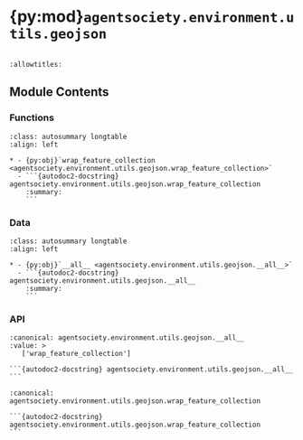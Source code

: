 # {py:mod}`agentsociety.environment.utils.geojson`

```{py:module} agentsociety.environment.utils.geojson
```

```{autodoc2-docstring} agentsociety.environment.utils.geojson
:allowtitles:
```

## Module Contents

### Functions

````{list-table}
:class: autosummary longtable
:align: left

* - {py:obj}`wrap_feature_collection <agentsociety.environment.utils.geojson.wrap_feature_collection>`
  - ```{autodoc2-docstring} agentsociety.environment.utils.geojson.wrap_feature_collection
    :summary:
    ```
````

### Data

````{list-table}
:class: autosummary longtable
:align: left

* - {py:obj}`__all__ <agentsociety.environment.utils.geojson.__all__>`
  - ```{autodoc2-docstring} agentsociety.environment.utils.geojson.__all__
    :summary:
    ```
````

### API

````{py:data} __all__
:canonical: agentsociety.environment.utils.geojson.__all__
:value: >
   ['wrap_feature_collection']

```{autodoc2-docstring} agentsociety.environment.utils.geojson.__all__
```

````

````{py:function} wrap_feature_collection(features: list[dict], name: str)
:canonical: agentsociety.environment.utils.geojson.wrap_feature_collection

```{autodoc2-docstring} agentsociety.environment.utils.geojson.wrap_feature_collection
```
````
